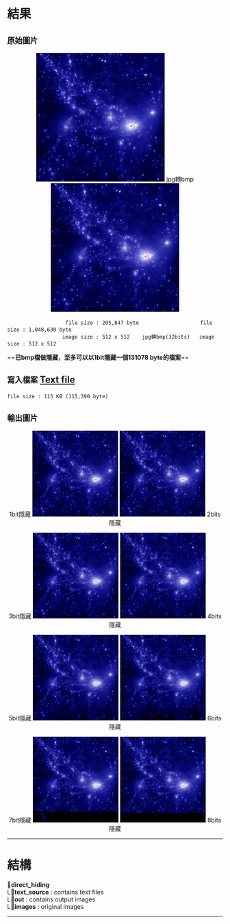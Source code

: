 # 結果
## `原始圖片`
<p align="center">
  <img src="/direct_hiding/images/image.jpg" width="300" alt="original image">
  jpg轉bmp
  <img src="/direct_hiding/images/imgb.bmp" width="300" alt="original image">
</p>

```
                   file size : 205,847 byte                    file size : 1,048,630 byte
                  image size : 512 x 512    jpg轉bmp(32bits)   image size : 512 x 512
```
==**已bmp檔做隱藏，至多可以以1bit隱藏一個131078 byte的檔案**==


## `寫入檔案` [Text file](/direct_hiding/text_source/secret)
```
file size : 113 KB (115,390 byte)
```

## `輸出圖片`
<p align="center">
  1bit隱藏
  <img src="/direct_hiding/out/out_0.bmp" width="200">  
  <img src="/direct_hiding/out/out_1.bmp" width="200">
  2bits隱藏
</p>
<p align="center">
  3bit隱藏
  <img src="/direct_hiding/out/out_2.bmp" width="200">  
  <img src="/direct_hiding/out/out_3.bmp" width="200">
  4bits隱藏
</p>
<p align="center">
  5bit隱藏
  <img src="/direct_hiding/out/out_4.bmp" width="200">  
  <img src="/direct_hiding/out/out_5.bmp" width="200">
  6bits隱藏
</p>
<p align="center">
  7bit隱藏
  <img src="/direct_hiding/out/out_6.bmp" width="200">  
  <img src="/direct_hiding/out/out_7.bmp" width="200">
  8bits隱藏
</p>


---

# 結構
:file_folder:**direct_hiding**  
  L:file_folder:**text_source** : contains text files  
  L:file_folder:**out** : contains output images  
  L:file_folder:**images** : original images  

---

#

